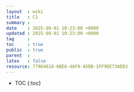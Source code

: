 ```yaml
---
layout  : wiki
title   : C1 
summary : 
date    : 2025-09-01 10:23:00 +0900
updated : 2025-09-01 10:23:00 +0900
tag     : 
toc     : true
public  : true
parent  : 
latex   : false
resource: 77964618-6BE6-46F9-A5DB-1FF9DE73AED3
---
```

* TOC
{:toc}

# 
